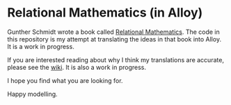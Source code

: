 # Relational Mathematics (in Alloy)

Gunther Schmidt wrote a book called [Relational Mathematics](https://doi.org/10.1017/CBO9780511778810).  The code in this repository is my attempt at translating the ideas in that book into Alloy.  It is a work in progress.

If you are interested reading about why I think my translations are accurate, please see the [wiki](https://github.com/coreflexive/relmath/wiki).  It is also a work in progress.

I hope you find what you are looking for.

Happy modelling.
